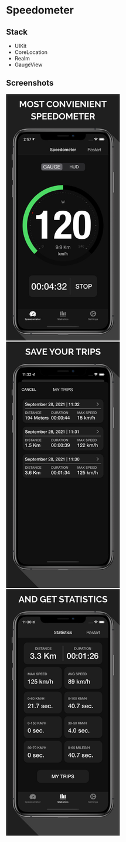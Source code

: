 # Speedometer 

## Stack
* UIKit
* CoreLocation 
* Realm
* GaugeView

## Screenshots
![alt text](Screenshots/1.png) ![alt text](Screenshots/2.png)  
![alt text](Screenshots/3.png)

